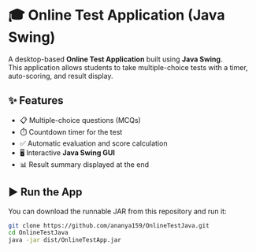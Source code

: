 # 🎓 Online Test Application (Java Swing)

A desktop-based **Online Test Application** built using **Java Swing**.  
This application allows students to take multiple-choice tests with a timer, auto-scoring, and result display.

## ✨ Features
- 📋 Multiple-choice questions (MCQs)  
- ⏱️ Countdown timer for the test  
- ✅ Automatic evaluation and score calculation  
- 🖥️ Interactive **Java Swing GUI**  
- 📊 Result summary displayed at the end


## ▶️ Run the App

You can download the runnable JAR from this repository and run it:

```bash
git clone https://github.com/ananya159/OnlineTestJava.git
cd OnlineTestJava
java -jar dist/OnlineTestApp.jar
